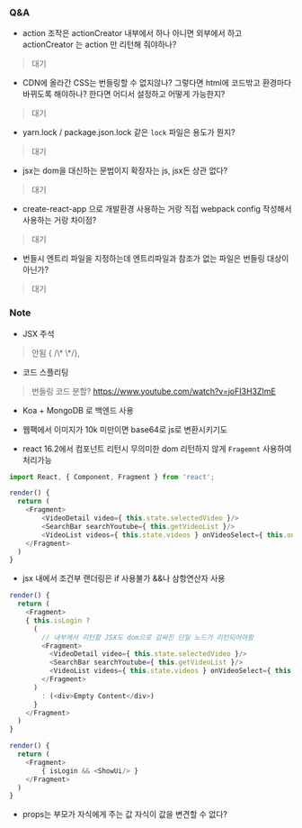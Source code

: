 ### Q&A
- action 조작은 actionCreator 내부에서 하나 아니면 외부에서 하고 actionCreator 는 action 만 리턴해 줘야하나?
> 대기

- CDN에 올라간 CSS는 번들링할 수 없지않나? 그렇다면 html에 코드밖고 환경마다 바뀌도록 해야하나? 한다면 어디서 설정하고 어떻게 가능한지?
> 대기

- yarn.lock / package.json.lock 같은 `lock` 파일은 용도가 뭔지?
> 대기

- jsx는 dom을 대신하는 문법이지 확장자는 js, jsx든 상관 없다?
> 대기

- create-react-app 으로 개발환경 사용하는 거랑 직접 webpack config 작성해서 사용하는 거랑 차이점?
> 대기

- 번들시 엔트리 파일을 지정하는데 엔트리파일과 참조가 없는 파일은 번들링 대상이 아닌가?
> 대기

### Note
- JSX 주석
> <!-- --> 안됨 { /\* \*/},

- 코드 스플리팅
> 번들링 코드 분할?
https://www.youtube.com/watch?v=joFI3H3ZImE

- Koa + MongoDB 로 백엔드 사용

- 웹팩에서 이미지가 10k 미만이면 base64로 js로 변환시키기도

- react 16.2에서 컴포넌트 리턴시 무의미한 dom 리턴하지 않게 `Fragemnt` 사용하여 처리가능

```js
import React, { Component, Fragment } from 'react';

render() {
  return (
    <Fragment>
        <VideoDetail video={ this.state.selectedVideo }/>
        <SearchBar searchYoutube={ this.getVideoList }/>
        <VideoList videos={ this.state.videos } onVideoSelect={ this.onVideoSelect }/>
    </Fragment>
  )
}
```

- jsx 내에서 조건부 랜더링은 if 사용불가  &&나 삼항연산자 사용

```js
render() {
  return (
    <Fragment>
    { this.isLogin ?
      (
        // 내부에서 리턴할 JSX도 dom으로 감싸진 단일 노드가 리턴되어야함
        <Fragment>
          <VideoDetail video={ this.state.selectedVideo }/>
          <SearchBar searchYoutube={ this.getVideoList }/>
          <VideoList videos={ this.state.videos } onVideoSelect={ this.onVideoSelect }/>
        </Fragment>
      )
        : (<div>Empty Content</div>)
      }
    </Fragment>
  )
}

render() {
  return (
    <Fragment>
        { isLogin && <ShowUi/> }
    </Fragment>
  )
}
```

- props는 부모가 자식에게 주는 값 자식이 값을 변견할 수 없다?
